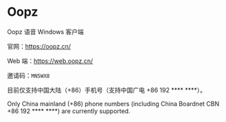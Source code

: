 # Oopz
Oopz 语音 Windows 客户端

官网：<https://oopz.cn/>

Web 端：<https://web.oopz.cn/>

邀请码：`MN5WX8`

目前仅支持中国大陆（+86）手机号（支持中国广电 +86 192 **** ****）。

Only China mainland (+86) phone numbers (including China Boardnet CBN +86 192 **** ****) are currently supported.
